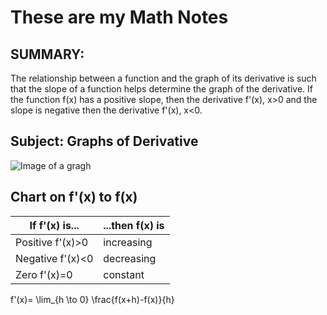 # These are my Math Notes

## SUMMARY:
 
The relationship between a function and the graph of its derivative is such that the slope of a function helps determine the graph of the derivative. If the function f(x) has a positive slope, then the derivative f'(x), x>0 and the slope is negative then the derivative f'(x), x<0.

## Subject: Graphs of Derivative 

![Image of a gragh](https://images.nagwa.com/figures/explainers/179159061792/2.svg)

## Chart on f'(x) to f(x)

| If f'(x) is...  | ...then f(x) is |
|    ---------    |  ------------   |
| Positive f'(x)>0| increasing      |
| Negative f'(x)<0| decreasing      |
| Zero f'(x)=0    | constant        |

f'(x)= \lim_{h \to 0} \frac{f(x+h)-f(x)}{h} 



